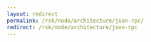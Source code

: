 ```yaml
---
layout: redirect
permalink: /rsk/node/architecture/json-rpc/
redirect: /rsk/node/architecture/json-rpc
---
```







